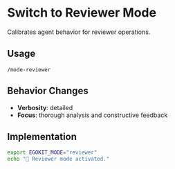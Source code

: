 # Switch to Reviewer Mode

Calibrates agent behavior for reviewer operations.

## Usage
`/mode-reviewer`

## Behavior Changes
- **Verbosity**: detailed
- **Focus**: thorough analysis and constructive feedback

## Implementation
```bash
export EGOKIT_MODE="reviewer"
echo "🎯 Reviewer mode activated."
```